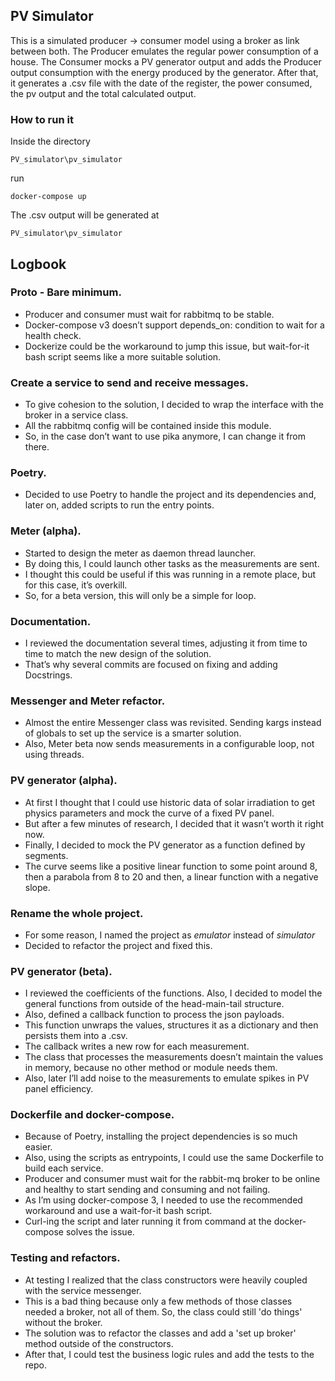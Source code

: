 ﻿## PV Simulator

This is a simulated producer -> consumer model using a broker as link between both.
The Producer emulates the regular power consumption of a house.
The Consumer mocks a PV generator output and adds the Producer output consumption with the energy produced by the generator.
After that, it generates a .csv file with the date of the register, the power consumed, the pv output and the total calculated output.

### How to run it

Inside the directory

`PV_simulator\pv_simulator`

run

`docker-compose up`

The .csv output will be generated at

`PV_simulator\pv_simulator`

## Logbook

### Proto - Bare minimum.

* Producer and consumer must wait for rabbitmq to be stable.
* Docker-compose v3 doesn’t support depends_on: condition to wait for a health check.
* Dockerize could be the workaround to jump this issue, but wait-for-it bash script seems like a more suitable solution.

### Create a service to send and receive messages.

* To give cohesion to the solution, I decided to wrap the interface with the broker in a service class.
* All the rabbitmq config will be contained inside this module.
* So, in the case  don’t want to use pika anymore, I can change it from there.

### Poetry.

* Decided to use Poetry to handle the project and its dependencies and, later on, added scripts to run the entry points.

### Meter (alpha).

* Started to design the meter as daemon thread launcher.
* By doing this, I could launch other tasks as the measurements are sent.
* I thought this could be useful if this was running in a remote place, but for this case, it’s overkill.
* So, for a beta version, this will only be a simple for loop.

### Documentation.

* I reviewed the documentation several times, adjusting it from time to time to match the new design of the solution.
* That’s why several commits are focused on fixing and adding Docstrings.

### Messenger and Meter refactor.

* Almost the entire Messenger class was revisited. Sending kargs instead of globals to set up the service is a smarter solution.
* Also, Meter beta now sends measurements in a configurable loop, not using threads.

### PV generator (alpha).

* At first I thought that I could use historic data of solar irradiation to get physics parameters and mock the curve of a fixed PV panel.
* But after a few minutes of research, I decided that it wasn’t worth it right now.
* Finally, I decided to mock the PV generator as a function defined by segments.
* The curve seems like a positive linear function to some point around 8, then a parabola from 8 to 20 and then, a linear function with a negative slope.

### Rename the whole project.

* For some reason, I named the project as *emulator* instead of *simulator*
* Decided to refactor the project and fixed this.

### PV generator (beta).

* I reviewed the coefficients of the functions. Also, I decided to model the general functions from outside of the head-main-tail structure.
* Also, defined a callback function to process the json payloads.
* This function unwraps the values, structures it as a dictionary and then persists them into a .csv.
* The callback writes a new row for each measurement.
* The class that processes the measurements doesn’t maintain the values in memory, because no other method or module needs them.
* Also, later I’ll add noise to the measurements to emulate spikes in PV panel efficiency.

### Dockerfile and docker-compose.

* Because of Poetry, installing the project dependencies is so much easier.
* Also, using the scripts as entrypoints, I could use the same Dockerfile to build each service.
* Producer and consumer must wait for the rabbit-mq broker to be online and healthy to start sending and consuming and not failing.
* As I’m using docker-compose 3, I needed to use the recommended workaround and use a wait-for-it bash script.
* Curl-ing the script and later running it from command at the docker-compose solves the issue.

### Testing and refactors.

* At testing I realized that the class constructors were heavily coupled with the service messenger.
* This is a bad thing because only a few methods of those classes needed a broker, not all of them. So, the class could still 'do things' without the broker.
* The solution was to refactor the classes and add a 'set up broker' method outside of the constructors.
* After that, I could test the business logic rules and add the tests to the repo.
